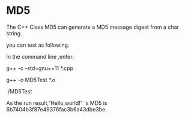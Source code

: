 # MD5
The C++ Class MD5 can generate a MD5 message digest from a char string.

you can test as following.

In the command line ,enter:

g++ -c -std=gnu++11 *.cpp

g++ -o MD5Test *.o

./MD5Test

As the run result,"Hello,world!" 's MD5 is 6b7404b3f87e49376fac3b6a43dbe3be.
